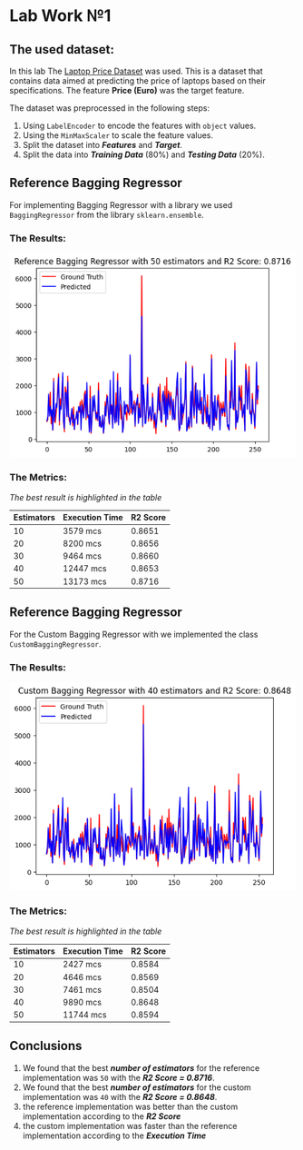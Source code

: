 # Lab Work №1

## The used dataset:

In this lab The [Laptop Price Dataset](https://www.kaggle.com/datasets/ironwolf437/laptop-price-dataset) was used. This is a dataset that contains data aimed at predicting the price of laptops based on their specifications. The feature **Price (Euro)** was the target feature.

The dataset was preprocessed in the following steps:

1. Using `LabelEncoder` to encode the features with `object` values.
2. Using the `MinMaxScaler` to scale the feature values.
3. Split the dataset into **_Features_** and **_Target_**.
4. Split the data into **_Training Data_** (80%) and **_Testing Data_** (20%).

## Reference Bagging Regressor

For implementing Bagging Regressor with a library we used `BaggingRegressor` from the library `sklearn.ensemble`.

### The Results:

<img src="assets\br_ref_results.png">

### The Metrics:

_The best result is highlighted in the table_

| Estimators | Execution Time | R2 Score |
| ---------- | -------------- | -------- |
| 10         | 3579 mcs       | 0.8651   |
| 20         | 8200 mcs       | 0.8656   |
| 30         | 9464 mcs       | 0.8660   |
| 40         | 12447 mcs      | 0.8653   |
| 50         | 13173 mcs      | 0.8716   |

## Reference Bagging Regressor

For the Custom Bagging Regressor with we implemented the class `CustomBaggingRegressor`.

### The Results:

<img src="assets\br_cus_results.png">

### The Metrics:

_The best result is highlighted in the table_

| Estimators | Execution Time | R2 Score |
| ---------- | -------------- | -------- |
| 10         | 2427 mcs       | 0.8584   |
| 20         | 4646 mcs       | 0.8569   |
| 30         | 7461 mcs       | 0.8504   |
| 40         | 9890 mcs       | 0.8648   |
| 50         | 11744 mcs      | 0.8594   |

## Conclusions

1. We found that the best **_number of estimators_** for the reference implementation was `50` with the **_R2 Score = 0.8716_**.
2. We found that the best **_number of estimators_** for the custom implementation was `40` with the **_R2 Score = 0.8648_**.
3. the reference implementation was better than the custom implementation according to the **_R2 Score_**
4. the custom implementation was faster than the reference implementation according to the **_Execution Time_**
